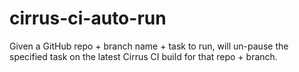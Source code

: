 # cirrus-ci-auto-run
Given a GitHub repo + branch name + task to run, will un-pause the specified task on the latest Cirrus CI build for that repo + branch.
